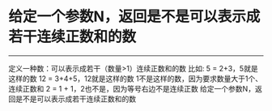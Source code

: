 # 给定一个参数N，返回是不是可以表示成若干连续正数和的数



---

定义一种数：可以表示成若干（数量>1）连续正数和的数
比如:
5 = 2+3，5就是这样的数
12 = 3+4+5，12就是这样的数
1不是这样的数，因为要求数量大于1个、连续正数和
2 = 1 + 1，2也不是，因为等号右边不是连续正数
给定一个参数N，返回是不是可以表示成若干连续正数和的数
